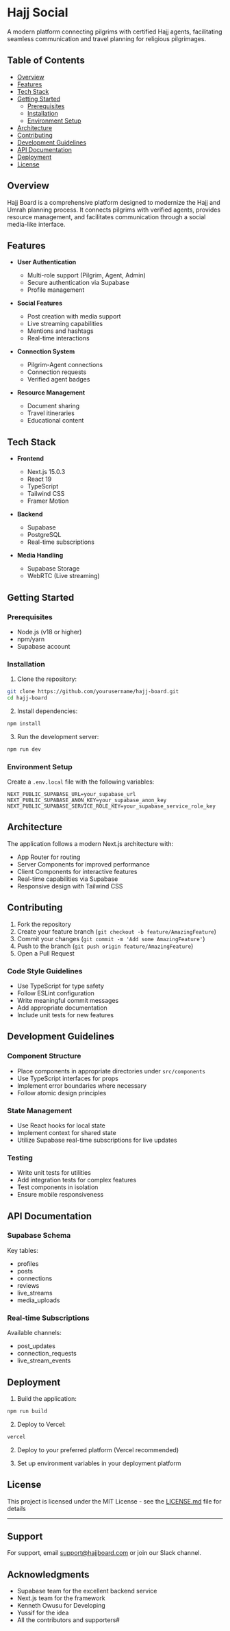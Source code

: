 # Hajj Social
A modern platform connecting pilgrims with certified Hajj agents, facilitating seamless communication and travel planning for religious pilgrimages.

## Table of Contents
- [Overview](#overview)
- [Features](#features)
- [Tech Stack](#tech-stack)
- [Getting Started](#getting-started)
  - [Prerequisites](#prerequisites)
  - [Installation](#installation)
  - [Environment Setup](#environment-setup)
- [Architecture](#architecture)
- [Contributing](#contributing)
- [Development Guidelines](#development-guidelines)
- [API Documentation](#api-documentation)
- [Deployment](#deployment)
- [License](#license)

## Overview

Hajj Board is a comprehensive platform designed to modernize the Hajj and Umrah planning process. It connects pilgrims with verified agents, provides resource management, and facilitates communication through a social media-like interface.

## Features

- **User Authentication**
  - Multi-role support (Pilgrim, Agent, Admin)
  - Secure authentication via Supabase
  - Profile management

- **Social Features**
  - Post creation with media support
  - Live streaming capabilities
  - Mentions and hashtags
  - Real-time interactions

- **Connection System**
  - Pilgrim-Agent connections
  - Connection requests
  - Verified agent badges

- **Resource Management**
  - Document sharing
  - Travel itineraries
  - Educational content

## Tech Stack

- **Frontend**
  - Next.js 15.0.3
  - React 19
  - TypeScript
  - Tailwind CSS
  - Framer Motion

- **Backend**
  - Supabase
  - PostgreSQL
  - Real-time subscriptions

- **Media Handling**
  - Supabase Storage
  - WebRTC (Live streaming)

## Getting Started

### Prerequisites

- Node.js (v18 or higher)
- npm/yarn
- Supabase account

### Installation

1. Clone the repository:
```bash
git clone https://github.com/yourusername/hajj-board.git
cd hajj-board
```

2. Install dependencies:
```bash
npm install
```

3. Run the development server:
```bash
npm run dev
```

### Environment Setup

Create a `.env.local` file with the following variables:
```env
NEXT_PUBLIC_SUPABASE_URL=your_supabase_url
NEXT_PUBLIC_SUPABASE_ANON_KEY=your_supabase_anon_key
NEXT_PUBLIC_SUPABASE_SERVICE_ROLE_KEY=your_supabase_service_role_key        
```


## Architecture

The application follows a modern Next.js architecture with:

- App Router for routing
- Server Components for improved performance
- Client Components for interactive features
- Real-time capabilities via Supabase
- Responsive design with Tailwind CSS

## Contributing

1. Fork the repository
2. Create your feature branch (`git checkout -b feature/AmazingFeature`)
3. Commit your changes (`git commit -m 'Add some AmazingFeature'`)
4. Push to the branch (`git push origin feature/AmazingFeature`)
5. Open a Pull Request

### Code Style Guidelines

- Use TypeScript for type safety
- Follow ESLint configuration
- Write meaningful commit messages
- Add appropriate documentation
- Include unit tests for new features

## Development Guidelines

### Component Structure

- Place components in appropriate directories under `src/components`
- Use TypeScript interfaces for props
- Implement error boundaries where necessary
- Follow atomic design principles

### State Management

- Use React hooks for local state
- Implement context for shared state
- Utilize Supabase real-time subscriptions for live updates

### Testing

- Write unit tests for utilities
- Add integration tests for complex features
- Test components in isolation
- Ensure mobile responsiveness

## API Documentation

### Supabase Schema

Key tables:
- profiles
- posts
- connections
- reviews
- live_streams
- media_uploads

### Real-time Subscriptions

Available channels:
- post_updates
- connection_requests
- live_stream_events

## Deployment

1. Build the application:
```bash
npm run build
```

2. Deploy to Vercel:
```bash
vercel
```


2. Deploy to your preferred platform (Vercel recommended)

3. Set up environment variables in your deployment platform

## License

This project is licensed under the MIT License - see the [LICENSE.md](LICENSE.md) file for details

---

## Support

For support, email support@hajjboard.com or join our Slack channel.

## Acknowledgments

- Supabase team for the excellent backend service
- Next.js team for the framework
- Kenneth Owusu for Developing
- Yussif for the idea
- All the contributors and supporters#
